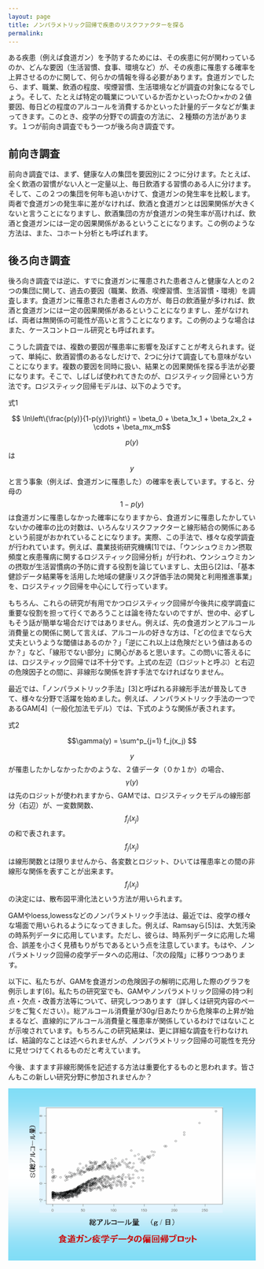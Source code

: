 ```yaml
---
layout: page
title: ノンパラメトリック回帰で疾患のリスクファクターを探る
permalink:
---
```

ある疾患（例えば食道ガン）を予防するためには、その疾患に何が関わっているのか、どんな要因（生活習慣、食事、環境など）が、その疾患に罹患する確率を上昇させるのかに関して、何らかの情報を得る必要があります。食道ガンでしたら、まず、職業、飲酒の程度、喫煙習慣、生活環境などが調査の対象になるでしょう。そして、たとえば特定の職業についているか否かといった○か×かの２値要因、毎日どの程度のアルコールを消費するかといった計量的データなどが集まってきます。このとき、疫学の分野での調査の方法に、２種類の方法があります。１つが前向き調査でもう一つが後ろ向き調査です。
## 前向き調査
前向き調査では、まず、健康な人の集団を要因別に２つに分けます。たとえば、全く飲酒の習慣がない人と一定量以上、毎日飲酒する習慣のある人に分けます。そして、この２つの集団を何年も追いかけて、食道ガンの発生率を比較します。両者で食道ガンの発生率に差がなければ、飲酒と食道ガンとは因果関係が大きくないと言うことになりますし、飲酒集団の方が食道ガンの発生率が高ければ、飲酒と食道ガンには一定の因果関係があるということになります。この例のような方法は、また、コホート分析とも呼ばれます。

## 後ろ向き調査
後ろ向き調査では逆に、すでに食道ガンに罹患された患者さんと健康な人との２つの集団に関して、過去の要因（職業、飲酒、喫煙習慣、生活習慣・環境）を調査します。食道ガンに罹患された患者さんの方が、毎日の飲酒量が多ければ、飲酒と食道ガンには一定の因果関係があるということになりますし、差がなければ、両者は無関係の可能性が高いと言うことになります。この例のような場合はまた、ケースコントロール研究とも呼ばれます。

こうした調査では、複数の要因が罹患率に影響を及ぼすことが考えられます。従って、単純に、飲酒習慣のあるなしだけで、2つに分けて調査しても意味がないことになります。複数の要因を同時に扱い、結果との因果関係を探る手法が必要になります。そこで、しばしば使われてきたのが、ロジスティック回帰という方法です。ロジスティック回帰モデルは、以下のようです。

式1

$$ \ln\left\{\frac{p(y)}{1-p(y)}\right\} = \beta_0 + \beta_1x_1 + \beta_2x_2 + \cdots + \beta_mx_m$$


$$p(y)$$ は $$y$$ と言う事象（例えば、食道ガンに罹患した）の確率を表しています。すると、分母の $$1-p(y)$$ は食道ガンに罹患しなかった確率になりますから、食道ガンに罹患したかしていないかの確率の比の対数は、いろんなリスクファクターと線形結合の関係にあるという前提がおかれていることになります。実際、この手法で、様々な疫学調査が行われています。例えば、農業技術研究機構[1]では、「ウンシュウミカン摂取頻度と疾患罹病に関するロジスティック回帰分析」が行われ、ウンシュウミカンの摂取が生活習慣病の予防に資する役割を論じていますし、太田ら[2]は、「基本健診データ結果等を活用した地域の健康リスク評価手法の開発と利用推進事業」を、ロジスティック回帰を中心にして行っています。

もちろん、これらの研究が有用でかつロジスティック回帰が今後共に疫学調査に重要な役割を担って行くであろうことは論を待たないのですが、世の中、必ずしもそう話が簡単な場合だけではありません。例えば、先の食道ガンとアルコール消費量との関係に関して言えば、アルコールの好きな方は、「どの位までなら大丈夫というような閾値はあるのか？」「逆にこれ以上は危険だという値はあるのか？」など、「線形でない部分」に関心があると思います。この問いに答えるには、ロジスティック回帰では不十分です。上式の左辺（ロジットと呼ぶ）と右辺の危険因子との間に、非線形な関係を許す手法でなければなりません。

最近では、「ノンパラメトリック手法」[3]と呼ばれる非線形手法が普及してきて、様々な分野で活躍を始めました。例えば、ノンパラメトリック手法の一つであるGAM[4]（一般化加法モデル）では、下式のような関係が表されます。

式2

$$\gamma(y) = \sum^p_{j=1} f_j(x_j) $$

$$y$$ が罹患したかしなかったかのような、２値データ（０か１か）の場合、$$\gamma(y)$$ は先のロジットが使われますから、GAMでは、ロジスティックモデルの線形部分（右辺）が、一変数関数、$$f_j(x_j)$$ の和で表されます。$$f_j(x_j)$$ は線形関数とは限りませんから、各変数とロジット、ひいては罹患率との間の非線形な関係を表すことが出来ます。$$f_j(x_j)$$ の決定には、散布図平滑化法という方法が用いられます。

GAMやloess,lowessなどのノンパラメトリック手法は、最近では、疫学の様々な場面で用いられるようになってきました。例えば、Ramsayら[5]は、大気汚染の時系列データに応用しています。ただし、彼らは、時系列データに応用した場合、誤差を小さく見積もりがちであるという点を注意しています。もはや、ノンパラメトリック回帰の疫学データへの応用は、「次の段階」に移りつつあります。

以下に、私たちが、GAMを食道ガンの危険因子の解明に応用した際のグラフを例示します[6]。私たちの研究室でも、GAMやノンパラメトリック回帰の持つ利点・欠点・改善方法等について、研究しつつあります（詳しくは研究内容のページをご覧ください）。総アルコール消費量が30g/日あたりから危険率の上昇が始まるなど、直線的にアルコール消費量と罹患率が関係しているわけではないことが示唆されています。もちろんこの研究結果は、更に詳細な調査を行わなければ、結論的なことは述べられませんが、ノンパラメトリック回帰の可能性を充分に見せつけてくれるものだと考えています。

今後、ますます非線形関係を記述する方法は重要化するものと思われます。皆さんもこの新しい研究分野に参加されませんか？

  ![formula 1](cac2001b3.png)
